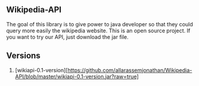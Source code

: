 ## Wikipedia-API

The goal of this library is to give power to java developer so that they could query more easily the wikipedia website.
This is an open source project. If you want to try our API, just download the jar file.

## Versions
1. [wikiapi-0.1-version][https://github.com/allarassemjonathan/Wikipedia-API/blob/master/wikiapi-0.1-version.jar?raw=true]
